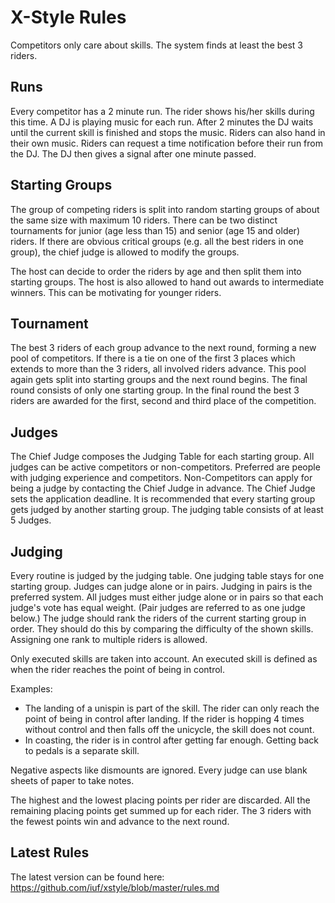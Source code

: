# X-Style Rules
Competitors only care about skills.
The system finds at least the best 3 riders.

## Runs
Every competitor has a 2 minute run.
The rider shows his/her skills during this time.
A DJ is playing music for each run.
After 2 minutes the DJ waits until the current skill is finished and stops the music. 
Riders can also hand in their own music.
Riders can request a time notification before their run from the DJ.
The DJ then gives a signal after one minute passed.

## Starting Groups
The group of competing riders is split into random starting groups of about the same size with maximum 10 riders.
There can be two distinct tournaments for junior (age less than 15) and senior (age 15 and older) riders.
If there are obvious critical groups (e.g. all the best riders in one group), the chief judge is allowed to modify the groups.

The host can decide to order the riders by age and then split them into starting groups.
The host is also allowed to hand out awards to intermediate winners.
This can be motivating for younger riders.

## Tournament
The best 3 riders of each group advance to the next round, forming a new pool of competitors.
If there is a tie on one of the first 3 places which extends to more than the 3 riders, all involved riders advance.
This pool again gets split into starting groups and the next round begins.
The final round consists of only one starting group.
In the final round the best 3 riders are awarded for the first, second and third place of the competition.

## Judges
The Chief Judge composes the Judging Table for each starting group.
All judges can be active competitors or non-competitors.
Preferred are people with judging experience and competitors.
Non-Competitors can apply for being a judge by contacting the Chief Judge in advance.
The Chief Judge sets the application deadline.
It is recommended that every starting group gets judged by another starting group.
The judging table consists of at least 5 Judges.

## Judging
Every routine is judged by the judging table.
One judging table stays for one starting group.
Judges can judge alone or in pairs.
Judging in pairs is the preferred system.
All judges must either judge alone or in pairs so that each judge's vote has equal weight.
(Pair judges are referred to as one judge below.)
The judge should rank the riders of the current starting group in order.
They should do this by comparing the difficulty of the shown skills.
Assigning one rank to multiple riders is allowed.

Only executed skills are taken into account.
An executed skill is defined as when the rider reaches the point of being in control.

Examples:

* The landing of a unispin is part of the skill.
The rider can only reach the point of being in control after landing.
If the rider is hopping 4 times without control and then falls off the unicycle, the skill does not count.
* In coasting, the rider is in control after getting far enough.
Getting back to pedals is a separate skill.

Negative aspects like dismounts are ignored.
Every judge can use blank sheets of paper to take notes.

The highest and the lowest placing points per rider are discarded.
All the remaining placing points get summed up for each rider.
The 3 riders with the fewest points win and advance to the next round.

## Latest Rules
The latest version can be found here: https://github.com/iuf/xstyle/blob/master/rules.md

